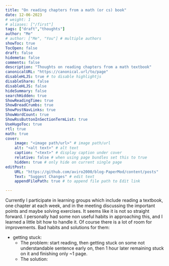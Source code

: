 ```yaml
---
title: "On reading chapters from a math (or cs) book"
date: 12-06-2023
# weight: 1
# aliases: ["/first"]
tags: ["draft","thoughts"]
author: "Me"
# author: ["Me", "You"] # multiple authors
showToc: true
TocOpen: false
draft: false
hidemeta: false
comments: false
description: "Thoughts on reading chapters from a math textbook"
canonicalURL: "https://canonical.url/to/page"
disableHLJS: true # to disable highlightjs
disableShare: false
disableHLJS: false
hideSummary: false
searchHidden: true
ShowReadingTime: true
ShowBreadCrumbs: true
ShowPostNavLinks: true
ShowWordCount: true
ShowRssButtonInSectionTermList: true
UseHugoToc: true
rtl: true
math: true
cover:
    image: "<image path/url>" # image path/url
    alt: "<alt text>" # alt text
    caption: "<text>" # display caption under cover
    relative: false # when using page bundles set this to true
    hidden: true # only hide on current single page
editPost:
    URL: "https://github.com/aviro2000/blog-PaperMod/content/posts"
    Text: "Suggest Changes" # edit text
    appendFilePath: true # to append file path to Edit link

---
```

Currently I participate in learning groups which include reading a textbook, one chapter at each week, and in the meeting discussing the important points and maybe solving exercises.
It seems like it is not so straight forward. I personally had some non useful habits in approaching this, and I learned a little bit how to handle it. Of course there is a lot of room for improvements.
Bad habits and solutions for them:
- getting stuck:
  - The problem: start reading, then getting stuck on some not understandable sentence early on, then 1 hour later remaining stuck on it and finishing only ~1 page.
  - The solution:
